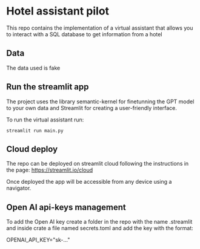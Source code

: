 # Hotel assistant pilot
This repo contains the implementation of a virtual assistant that allows you to interact with a SQL database to get information from a hotel

## Data
The data used is fake

## Run the streamlit app
The project uses the library semantic-kernel for finetunning the GPT model to your own data and Streamlit for creating a user-friendly interface.

To run the virtual assistant run:

```
streamlit run main.py
```

## Cloud deploy
The repo can be deployed on streamlit cloud following the instructions in the page: https://streamlit.io/cloud

Once deployed the app will be accessible from any device using a navigator.

## Open AI api-keys management
To add the Open AI key create a folder in the repo with the name .streamlit and inside crate a file named secrets.toml and add the key with the format:

OPENAI_API_KEY="sk-..."